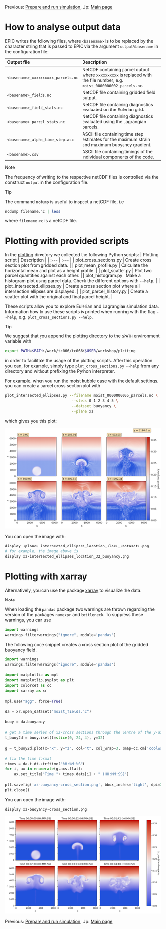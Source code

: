Previous: [Prepare and run simulation](03-moist_bubble.md), Up: [Main page](../README.md)

# How to analyse output data
EPIC writes the following files, where `<basename>` is to be replaced by the character
string that is passed to EPIC via the argument `output%basename` in the configuration file:

| Output file | Description  |
| :--- | :--- |
| `<basename>_xxxxxxxxxx_parcels.nc` | NetCDF containing parcel output where `xxxxxxxxxx` is replaced with the file number, e.g. `moist_0000000002_parcels.nc`. |
| `<basename>_fields.nc` | NetCDF file containing gridded field output. |
| `<basename>_field_stats.nc` | NetCDF file containing diagnostics evaluated on the Eulerian grid. |
| `<basename>_parcel_stats.nc` | NetCDF file containing diagnostics evaluated using the Lagrangian parcels. |
| `<basename>_alpha_time_step.asc` | ASCII file containing time step estimates for the maximum strain and maximum buoyancy gradient. |
| `<basename>.csv` | ASCII file containing timings of the individual components of the code. |

> [!NOTE]
> The frequency of writing to the respective netCDF files is controlled via the construct `output`
> in the configuration file.

> [!TIP]
> The command `ncdump` is useful to inspect a netCDF file, i.e.
> ```bash
> ncdump filename.nc | less
> ```
> where `filename.nc` is a netCDF file.

# Plotting with provided scripts
In the [plotting](../plotting) directory we collected the following Python scripts:
| Plotting script | Description |
| :--- | :--- |
| plot_cross_sections.py        | Create cross section plot from gridded data. |
| plot_mean_profile.py          | Calculate the horizontal mean and plot as a height profile. |
| plot_scatter.py               | Plot two parcel quantities against each other. |
| plot_histogram.py             | Make a histogram plot using parcel data. Check the different options with `--help`. |
| plot_intersected_ellipses.py  | Create a cross section plot where all intersection ellipses are displayed. |
| plot_parcel_history.py        | Create a scatter plot with the original and final parcel height. |

These scripts allow you to explore Eulerian and Lagrangian simulation data.
Information how to use these scripts is printed when running with the flag `--help`, e.g. `plot_cross_sections.py --help`.

> [!TIP]
> We suggest that you append the plotting directory to the `$PATH` environment variable with
> > 
> ```bash
> export PATH=$PATH:/work/tc066/tc066/$USER/workshop/plotting
> ```
> 
> in order to facilitate the usage of the plotting scripts. After this operation you can, for example, simply
> type `plot_cross_sections.py --help` from any directory and without prefixing the Python interpreter.

For example, when you run the moist bubble case with the default settings, you can create a parcel cross section plot with
```bash
plot_intersected_ellipses.py --filename moist_0000000005_parcels.nc \
                              --steps 0 1 2 3 4 5 \
                              --dataset buoyancy \
                              --plane xz
```
which gives you this plot:

![Cross sections showing the ellipses obained from the intersection of the ellipsoids with the xz-plane through the centre of the y-axis.](../figures/xz-intersected_ellipses_location_32_buoyancy.png
"Cross sections showing the ellipses obained from the intersection of the ellipsoids with the xz-plane through the centre of the y-axis.")

You can open the image with:

```bash
display <plane>-intersected_ellipses_location_<loc>_<dataset>.png
# for example, the image above is
display xz-intersected_ellipses_location_32_buoyancy.png
```

# Plotting with xarray

Alternatively, you can use the package [xarray](https://docs.xarray.dev/en/stable/user-guide/io.html) to visualize the data.

> [!NOTE]
> When loading the `pandas` package two warnings are thrown regarding the version of the packages `numexpr` and `bottleneck`. To suppress these warnings, you can use
> 
> ```Python
> import warnings
> warnings.filterwarnings("ignore", module='pandas')
> ```

The following code snippet creates a cross section plot of the gridded buoyancy field.

```Python
import warnings
warnings.filterwarnings("ignore", module='pandas')

import matplotlib as mpl
import matplotlib.pyplot as plt
import colorcet as cc
import xarray as xr

mpl.use("agg", force=True)

da = xr.open_dataset("moist_fields.nc")

buoy = da.buoyancy

# get a time series of xz-cross sections through the centre of the y-axis (grid point 32)
t_buoy2d = buoy.isel(t=slice(0, 24, 4), y=32)

g = t_buoy2d.plot(x="x", y="z", col="t", col_wrap=3, cmap=cc.cm['coolwarm'], figsize=(12, 7))

# fix the time format
times = da.t.dt.strftime("%H:%M:%S")
for i, ax in enumerate(g.axs.flat):
    ax.set_title("Time "+ times.data[i] + " (HH:MM:SS)")

plt.savefig('xz-buoyancy-cross_section.png', bbox_inches='tight', dpi=200)
plt.close()
```

You can open the image with:

```bash
display xz-buoyancy-cross_section.png
```

![Cross sections through the centre of the y-axis.](../figures/xz-buoyancy-cross_section.png
"Cross sections through the centre of the y-axis.")

Previous: [Prepare and run simulation](03-moist_bubble.md), Up: [Main page](../README.md)

